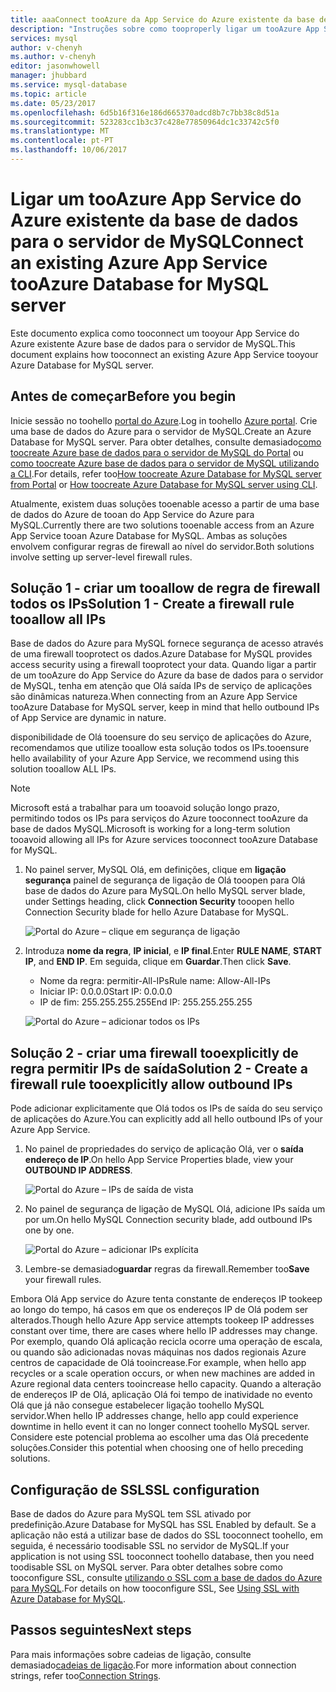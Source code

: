 ```yaml
---
title: aaaConnect tooAzure da App Service do Azure existente da base de dados MySQL | Microsoft Docs
description: "Instruções sobre como tooproperly ligar um tooAzure App Service do Azure existente da base de dados para MySQL"
services: mysql
author: v-chenyh
ms.author: v-chenyh
editor: jasonwhowell
manager: jhubbard
ms.service: mysql-database
ms.topic: article
ms.date: 05/23/2017
ms.openlocfilehash: 6d5b16f316e186d665370adcd8b7c7bb38c8d51a
ms.sourcegitcommit: 523283cc1b3c37c428e77850964dc1c33742c5f0
ms.translationtype: MT
ms.contentlocale: pt-PT
ms.lasthandoff: 10/06/2017
---
```

# <a name="connect-an-existing-azure-app-service-tooazure-database-for-mysql-server"></a><span data-ttu-id="855cf-103">Ligar um tooAzure App Service do Azure existente da base de dados para o servidor de MySQL</span><span class="sxs-lookup"><span data-stu-id="855cf-103">Connect an existing Azure App Service tooAzure Database for MySQL server</span></span>
<span data-ttu-id="855cf-104">Este documento explica como tooconnect um tooyour App Service do Azure existente Azure base de dados para o servidor de MySQL.</span><span class="sxs-lookup"><span data-stu-id="855cf-104">This document explains how tooconnect an existing Azure App Service tooyour Azure Database for MySQL server.</span></span>

## <a name="before-you-begin"></a><span data-ttu-id="855cf-105">Antes de começar</span><span class="sxs-lookup"><span data-stu-id="855cf-105">Before you begin</span></span>
<span data-ttu-id="855cf-106">Inicie sessão no toohello [portal do Azure](https://portal.azure.com).</span><span class="sxs-lookup"><span data-stu-id="855cf-106">Log in toohello [Azure portal](https://portal.azure.com).</span></span> <span data-ttu-id="855cf-107">Crie uma base de dados do Azure para o servidor de MySQL.</span><span class="sxs-lookup"><span data-stu-id="855cf-107">Create an Azure Database for MySQL server.</span></span> <span data-ttu-id="855cf-108">Para obter detalhes, consulte demasiado[como toocreate Azure base de dados para o servidor de MySQL do Portal](quickstart-create-mysql-server-database-using-azure-portal.md) ou [como toocreate Azure base de dados para o servidor de MySQL utilizando a CLI](quickstart-create-mysql-server-database-using-azure-cli.md).</span><span class="sxs-lookup"><span data-stu-id="855cf-108">For details, refer too[How toocreate Azure Database for MySQL server from Portal](quickstart-create-mysql-server-database-using-azure-portal.md) or [How toocreate Azure Database for MySQL server using CLI](quickstart-create-mysql-server-database-using-azure-cli.md).</span></span>

<span data-ttu-id="855cf-109">Atualmente, existem duas soluções tooenable acesso a partir de uma base de dados do Azure de tooan do App Service do Azure para MySQL.</span><span class="sxs-lookup"><span data-stu-id="855cf-109">Currently there are two solutions tooenable access from an Azure App Service tooan Azure Database for MySQL.</span></span> <span data-ttu-id="855cf-110">Ambas as soluções envolvem configurar regras de firewall ao nível do servidor.</span><span class="sxs-lookup"><span data-stu-id="855cf-110">Both solutions involve setting up server-level firewall rules.</span></span>

## <a name="solution-1---create-a-firewall-rule-tooallow-all-ips"></a><span data-ttu-id="855cf-111">Solução 1 - criar um tooallow de regra de firewall todos os IPs</span><span class="sxs-lookup"><span data-stu-id="855cf-111">Solution 1 - Create a firewall rule tooallow all IPs</span></span>
<span data-ttu-id="855cf-112">Base de dados do Azure para MySQL fornece segurança de acesso através de uma firewall tooprotect os dados.</span><span class="sxs-lookup"><span data-stu-id="855cf-112">Azure Database for MySQL provides access security using a firewall tooprotect your data.</span></span> <span data-ttu-id="855cf-113">Quando ligar a partir de um tooAzure do App Service do Azure da base de dados para o servidor de MySQL, tenha em atenção que Olá saída IPs de serviço de aplicações são dinâmicas natureza.</span><span class="sxs-lookup"><span data-stu-id="855cf-113">When connecting from an Azure App Service tooAzure Database for MySQL server, keep in mind that hello outbound IPs of App Service are dynamic in nature.</span></span> 

<span data-ttu-id="855cf-114">disponibilidade de Olá tooensure do seu serviço de aplicações do Azure, recomendamos que utilize tooallow esta solução todos os IPs.</span><span class="sxs-lookup"><span data-stu-id="855cf-114">tooensure hello availability of your Azure App Service, we recommend using this solution tooallow ALL IPs.</span></span>

> [!NOTE]
> <span data-ttu-id="855cf-115">Microsoft está a trabalhar para um tooavoid solução longo prazo, permitindo todos os IPs para serviços do Azure tooconnect tooAzure da base de dados MySQL.</span><span class="sxs-lookup"><span data-stu-id="855cf-115">Microsoft is working for a long-term solution tooavoid allowing all IPs for Azure services tooconnect tooAzure Database for MySQL.</span></span>

1. <span data-ttu-id="855cf-116">No painel server, MySQL Olá, em definições, clique em **ligação segurança** painel de segurança de ligação de Olá tooopen para Olá base de dados do Azure para MySQL.</span><span class="sxs-lookup"><span data-stu-id="855cf-116">On hello MySQL server blade, under Settings heading, click **Connection Security** tooopen hello Connection Security blade for hello Azure Database for MySQL.</span></span>

   ![Portal do Azure – clique em segurança de ligação](./media/howto-manage-firewall-using-portal/1-connection-security.png)

2. <span data-ttu-id="855cf-118">Introduza **nome da regra**, **IP inicial**, e **IP final**.</span><span class="sxs-lookup"><span data-stu-id="855cf-118">Enter **RULE NAME**, **START IP**, and **END IP**.</span></span> <span data-ttu-id="855cf-119">Em seguida, clique em **Guardar**.</span><span class="sxs-lookup"><span data-stu-id="855cf-119">Then click **Save**.</span></span>
   - <span data-ttu-id="855cf-120">Nome da regra: permitir-All-IPs</span><span class="sxs-lookup"><span data-stu-id="855cf-120">Rule name: Allow-All-IPs</span></span>
   - <span data-ttu-id="855cf-121">Iniciar IP: 0.0.0.0</span><span class="sxs-lookup"><span data-stu-id="855cf-121">Start IP: 0.0.0.0</span></span>
   - <span data-ttu-id="855cf-122">IP de fim: 255.255.255.255</span><span class="sxs-lookup"><span data-stu-id="855cf-122">End IP: 255.255.255.255</span></span>

   ![Portal do Azure – adicionar todos os IPs](./media/howto-connect-webapp/1_2-add-all-ips.png)

## <a name="solution-2---create-a-firewall-rule-tooexplicitly-allow-outbound-ips"></a><span data-ttu-id="855cf-124">Solução 2 - criar uma firewall tooexplicitly de regra permitir IPs de saída</span><span class="sxs-lookup"><span data-stu-id="855cf-124">Solution 2 - Create a firewall rule tooexplicitly allow outbound IPs</span></span>
<span data-ttu-id="855cf-125">Pode adicionar explicitamente que Olá todos os IPs de saída do seu serviço de aplicações do Azure.</span><span class="sxs-lookup"><span data-stu-id="855cf-125">You can explicitly add all hello outbound IPs of your Azure App Service.</span></span>

1. <span data-ttu-id="855cf-126">No painel de propriedades do serviço de aplicação Olá, ver o **saída endereço de IP**.</span><span class="sxs-lookup"><span data-stu-id="855cf-126">On hello App Service Properties blade, view your **OUTBOUND IP ADDRESS**.</span></span>

   ![Portal do Azure – IPs de saída de vista](./media/howto-connect-webapp/2_1-outbound-ip-address.png)

2. <span data-ttu-id="855cf-128">No painel de segurança de ligação de MySQL Olá, adicione IPs saída um por um.</span><span class="sxs-lookup"><span data-stu-id="855cf-128">On hello MySQL Connection security blade, add outbound IPs one by one.</span></span>

   ![Portal do Azure – adicionar IPs explícita](./media/howto-connect-webapp/2_2-add-explicit-ips.png)

3. <span data-ttu-id="855cf-130">Lembre-se demasiado**guardar** regras da firewall.</span><span class="sxs-lookup"><span data-stu-id="855cf-130">Remember too**Save** your firewall rules.</span></span>

<span data-ttu-id="855cf-131">Embora Olá App service do Azure tenta constante de endereços IP tookeep ao longo do tempo, há casos em que os endereços IP de Olá podem ser alterados.</span><span class="sxs-lookup"><span data-stu-id="855cf-131">Though hello Azure App service attempts tookeep IP addresses constant over time, there are cases where hello IP addresses may change.</span></span> <span data-ttu-id="855cf-132">Por exemplo, quando Olá aplicação recicla ocorre uma operação de escala, ou quando são adicionadas novas máquinas nos dados regionais Azure centros de capacidade de Olá tooincrease.</span><span class="sxs-lookup"><span data-stu-id="855cf-132">For example, when hello app recycles or a scale operation occurs, or when new machines are added in Azure regional data centers tooincrease hello capacity.</span></span> <span data-ttu-id="855cf-133">Quando a alteração de endereços IP de Olá, aplicação Olá foi tempo de inatividade no evento Olá que já não consegue estabelecer ligação toohello MySQL servidor.</span><span class="sxs-lookup"><span data-stu-id="855cf-133">When hello IP addresses change, hello app could experience downtime in hello event it can no longer connect toohello MySQL server.</span></span> <span data-ttu-id="855cf-134">Considere este potencial problema ao escolher uma das Olá precedente soluções.</span><span class="sxs-lookup"><span data-stu-id="855cf-134">Consider this potential when choosing one of hello preceding solutions.</span></span>

## <a name="ssl-configuration"></a><span data-ttu-id="855cf-135">Configuração de SSL</span><span class="sxs-lookup"><span data-stu-id="855cf-135">SSL configuration</span></span>
<span data-ttu-id="855cf-136">Base de dados do Azure para MySQL tem SSL ativado por predefinição.</span><span class="sxs-lookup"><span data-stu-id="855cf-136">Azure Database for MySQL has SSL Enabled by default.</span></span> <span data-ttu-id="855cf-137">Se a aplicação não está a utilizar base de dados do SSL tooconnect toohello, em seguida, é necessário toodisable SSL no servidor de MySQL.</span><span class="sxs-lookup"><span data-stu-id="855cf-137">If your application is not using SSL tooconnect toohello database, then you need toodisable SSL on MySQL server.</span></span> <span data-ttu-id="855cf-138">Para obter detalhes sobre como tooconfigure SSL, consulte [utilizando o SSL com a base de dados do Azure para MySQL](howto-configure-ssl.md).</span><span class="sxs-lookup"><span data-stu-id="855cf-138">For details on how tooconfigure SSL, See [Using SSL with Azure Database for MySQL](howto-configure-ssl.md).</span></span>

## <a name="next-steps"></a><span data-ttu-id="855cf-139">Passos seguintes</span><span class="sxs-lookup"><span data-stu-id="855cf-139">Next steps</span></span>
<span data-ttu-id="855cf-140">Para mais informações sobre cadeias de ligação, consulte demasiado[cadeias de ligação](howto-connection-string.md).</span><span class="sxs-lookup"><span data-stu-id="855cf-140">For more information about connection strings, refer too[Connection Strings](howto-connection-string.md).</span></span>
